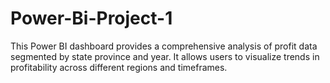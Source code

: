 # Power-Bi-Project-1
This Power BI dashboard provides a comprehensive analysis of profit data segmented by state province and year. It allows users to visualize trends in profitability across different regions and timeframes.
